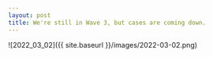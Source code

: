 ```yaml
---
layout: post
title: We're still in Wave 3, but cases are coming down.
---
```



![2022_03_02]({{ site.baseurl }}/images/2022-03-02.png)
